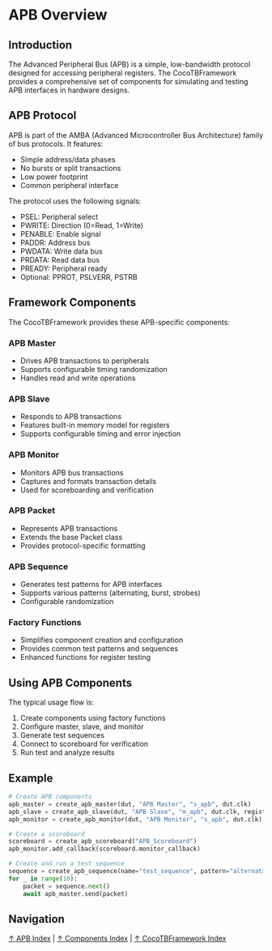 # APB Overview

## Introduction

The Advanced Peripheral Bus (APB) is a simple, low-bandwidth protocol designed for accessing peripheral registers. The CocoTBFramework provides a comprehensive set of components for simulating and testing APB interfaces in hardware designs.

## APB Protocol

APB is part of the AMBA (Advanced Microcontroller Bus Architecture) family of bus protocols. It features:

- Simple address/data phases
- No bursts or split transactions
- Low power footprint
- Common peripheral interface

The protocol uses the following signals:
- PSEL: Peripheral select
- PWRITE: Direction (0=Read, 1=Write)
- PENABLE: Enable signal
- PADDR: Address bus
- PWDATA: Write data bus
- PRDATA: Read data bus
- PREADY: Peripheral ready
- Optional: PPROT, PSLVERR, PSTRB

## Framework Components

The CocoTBFramework provides these APB-specific components:

### APB Master
- Drives APB transactions to peripherals
- Supports configurable timing randomization
- Handles read and write operations

### APB Slave
- Responds to APB transactions
- Features built-in memory model for registers
- Supports configurable timing and error injection

### APB Monitor
- Monitors APB bus transactions
- Captures and formats transaction details
- Used for scoreboarding and verification

### APB Packet
- Represents APB transactions
- Extends the base Packet class
- Provides protocol-specific formatting

### APB Sequence
- Generates test patterns for APB interfaces
- Supports various patterns (alternating, burst, strobes)
- Configurable randomization

### Factory Functions
- Simplifies component creation and configuration
- Provides common test patterns and sequences
- Enhanced functions for register testing

## Using APB Components

The typical usage flow is:

1. Create components using factory functions
2. Configure master, slave, and monitor
3. Generate test sequences
4. Connect to scoreboard for verification
5. Run test and analyze results

## Example

```python
# Create APB components
apb_master = create_apb_master(dut, "APB Master", "s_apb", dut.clk)
apb_slave = create_apb_slave(dut, "APB Slave", "m_apb", dut.clk, registers=1024)
apb_monitor = create_apb_monitor(dut, "APB Monitor", "s_apb", dut.clk)

# Create a scoreboard
scoreboard = create_apb_scoreboard("APB_Scoreboard")
apb_monitor.add_callback(scoreboard.monitor_callback)

# Create and run a test sequence
sequence = create_apb_sequence(name="test_sequence", pattern="alternating")
for _ in range(10):
    packet = sequence.next()
    await apb_master.send(packet)
```

## Navigation

[↑ APB Index](index.md) | [↑ Components Index](../index.md) | [↑ CocoTBFramework Index](../../index.md)
